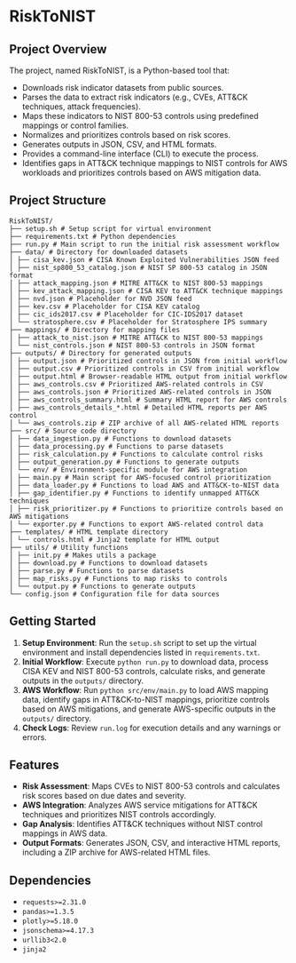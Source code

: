 # RiskToNIST
## Project Overview
The project, named RiskToNIST, is a Python-based tool that:

- Downloads risk indicator datasets from public sources.
- Parses the data to extract risk indicators (e.g., CVEs, ATT&CK techniques, attack frequencies).
- Maps these indicators to NIST 800-53 controls using predefined mappings or control families.
- Normalizes and prioritizes controls based on risk scores.
- Generates outputs in JSON, CSV, and HTML formats.
- Provides a command-line interface (CLI) to execute the process.
- Identifies gaps in ATT&CK technique mappings to NIST controls for AWS workloads and prioritizes controls based on AWS mitigation data.

## Project Structure
```
RiskToNIST/ 
├── setup.sh # Setup script for virtual environment 
├── requirements.txt # Python dependencies 
├── run.py # Main script to run the initial risk assessment workflow 
├── data/ # Directory for downloaded datasets 
│ ├── cisa_kev.json # CISA Known Exploited Vulnerabilities JSON feed 
│ ├── nist_sp800_53_catalog.json # NIST SP 800-53 catalog in JSON format 
│ ├── attack_mapping.json # MITRE ATT&CK to NIST 800-53 mappings 
│ ├── kev_attack_mapping.json # CISA KEV to ATT&CK technique mappings 
│ ├── nvd.json # Placeholder for NVD JSON feed 
│ ├── kev.csv # Placeholder for CISA KEV catalog 
│ ├── cic_ids2017.csv # Placeholder for CIC-IDS2017 dataset 
│ └── stratosphere.csv # Placeholder for Stratosphere IPS summary 
├── mappings/ # Directory for mapping files 
│ ├── attack_to_nist.json # MITRE ATT&CK to NIST 800-53 mappings 
│ └── nist_controls.json # NIST 800-53 controls in JSON format 
├── outputs/ # Directory for generated outputs 
│ ├── output.json # Prioritized controls in JSON from initial workflow 
│ ├── output.csv # Prioritized controls in CSV from initial workflow 
│ ├── output.html # Browser-readable HTML output from initial workflow 
│ ├── aws_controls.csv # Prioritized AWS-related controls in CSV 
│ ├── aws_controls.json # Prioritized AWS-related controls in JSON 
│ ├── aws_controls_summary.html # Summary HTML report for AWS controls 
│ ├── aws_controls_details_*.html # Detailed HTML reports per AWS control 
│ └── aws_controls.zip # ZIP archive of all AWS-related HTML reports 
├── src/ # Source code directory 
│ ├── data_ingestion.py # Functions to download datasets 
│ ├── data_processing.py # Functions to parse datasets 
│ ├── risk_calculation.py # Functions to calculate control risks 
│ ├── output_generation.py # Functions to generate outputs 
│ └── env/ # Environment-specific module for AWS integration 
│ ├── main.py # Main script for AWS-focused control prioritization 
│ ├── data_loader.py # Functions to load AWS and ATT&CK-to-NIST data 
│ ├── gap_identifier.py # Functions to identify unmapped ATT&CK techniques 
│ ├── risk_prioritizer.py # Functions to prioritize controls based on AWS mitigations 
│ └── exporter.py # Functions to export AWS-related control data 
├── templates/ # HTML template directory 
│ └── controls.html # Jinja2 template for HTML output 
├── utils/ # Utility functions 
│ ├── init.py # Makes utils a package 
│ ├── download.py # Functions to download datasets 
│ ├── parse.py # Functions to parse datasets 
│ ├── map_risks.py # Functions to map risks to controls 
│ └── output.py # Functions to generate outputs 
└── config.json # Configuration file for data sources
```

## Getting Started
1. **Setup Environment**: Run the `setup.sh` script to set up the virtual environment and install dependencies listed in `requirements.txt`.
2. **Initial Workflow**: Execute `python run.py` to download data, process CISA KEV and NIST 800-53 controls, calculate risks, and generate outputs in the `outputs/` directory.
3. **AWS Workflow**: Run `python src/env/main.py` to load AWS mapping data, identify gaps in ATT&CK-to-NIST mappings, prioritize controls based on AWS mitigations, and generate AWS-specific outputs in the `outputs/` directory.
4. **Check Logs**: Review `run.log` for execution details and any warnings or errors.

## Features
- **Risk Assessment**: Maps CVEs to NIST 800-53 controls and calculates risk scores based on due dates and severity.
- **AWS Integration**: Analyzes AWS service mitigations for ATT&CK techniques and prioritizes NIST controls accordingly.
- **Gap Analysis**: Identifies ATT&CK techniques without NIST control mappings in AWS data.
- **Output Formats**: Generates JSON, CSV, and interactive HTML reports, including a ZIP archive for AWS-related HTML files.

## Dependencies
- `requests>=2.31.0`
- `pandas>=1.3.5`
- `plotly>=5.18.0`
- `jsonschema>=4.17.3`
- `urllib3<2.0`
- `jinja2`